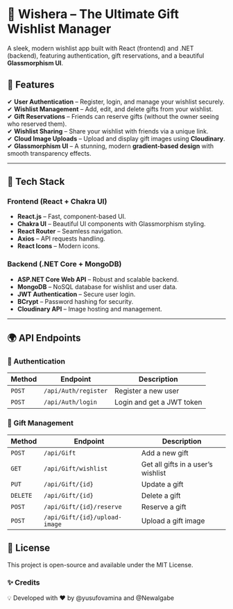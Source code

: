 # 🎁 Wishera – The Ultimate Gift Wishlist Manager
A sleek, modern wishlist app built with React (frontend) and .NET (backend), featuring authentication, gift reservations, and a beautiful **Glassmorphism UI**.

## 🌟 Features
✔ **User Authentication** – Register, login, and manage your wishlist securely.  
✔ **Wishlist Management** – Add, edit, and delete gifts from your wishlist.  
✔ **Gift Reservations** – Friends can reserve gifts (without the owner seeing who reserved them).  
✔ **Wishlist Sharing** – Share your wishlist with friends via a unique link.  
✔ **Cloud Image Uploads** – Upload and display gift images using **Cloudinary**.  
✔ **Glassmorphism UI** – A stunning, modern **gradient-based design** with smooth transparency effects.  

---

## 🚀 Tech Stack
### **Frontend (React + Chakra UI)**
- **React.js** – Fast, component-based UI.
- **Chakra UI** – Beautiful UI components with Glassmorphism styling.
- **React Router** – Seamless navigation.
- **Axios** – API requests handling.
- **React Icons** – Modern icons.

### **Backend (.NET Core + MongoDB)**
- **ASP.NET Core Web API** – Robust and scalable backend.
- **MongoDB** – NoSQL database for wishlist and user data.
- **JWT Authentication** – Secure user login.
- **BCrypt** – Password hashing for security.
- **Cloudinary API** – Image hosting and management.

---

## 🌍 API Endpoints

### 🔑 Authentication
| Method | Endpoint | Description |
|--------|---------|------------|
| `POST` | `/api/Auth/register` | Register a new user |
| `POST` | `/api/Auth/login` | Login and get a JWT token |

### 🎁 Gift Management
| Method | Endpoint | Description |
|--------|---------|------------|
| `POST` | `/api/Gift` | Add a new gift |
| `GET` | `/api/Gift/wishlist` | Get all gifts in a user’s wishlist |
| `PUT` | `/api/Gift/{id}` | Update a gift |
| `DELETE` | `/api/Gift/{id}` | Delete a gift |
| `POST` | `/api/Gift/{id}/reserve` | Reserve a gift |
| `POST` | `/api/Gift/{id}/upload-image` | Upload a gift image |



## 📜 License
This project is open-source and available under the MIT License.

### ✨ Credits
💡 Developed with ❤️ by @yusufovamina and @Newalgabe

